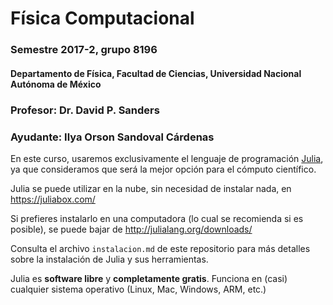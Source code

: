 # Física Computacional
### Semestre 2017-2, grupo 8196
#### Departamento de Física, Facultad de Ciencias, Universidad Nacional Autónoma de México

### Profesor: Dr. David P. Sanders
### Ayudante: Ilya Orson Sandoval Cárdenas


En este curso, usaremos exclusivamente el lenguaje de programación [Julia](http://julialang.org/),
ya que consideramos que será la mejor opción para el cómputo científico.

Julia se puede utilizar en la nube, sin necesidad de instalar nada, en
https://juliabox.com/

Si prefieres instalarlo en una computadora (lo cual se recomienda si es posible),
se puede bajar de
http://julialang.org/downloads/

Consulta el archivo `instalacion.md` de este repositorio para más detalles sobre la instalación de Julia y sus herramientas.

Julia es **software libre** y **completamente gratis**.
Funciona en (casi) cualquier sistema operativo (Linux, Mac, Windows, ARM, etc.)
